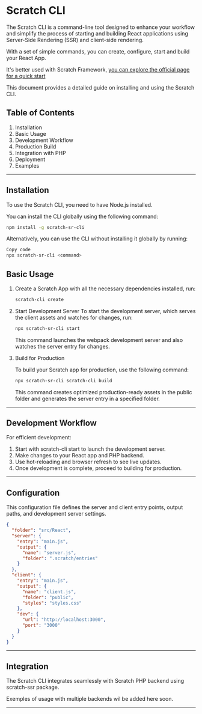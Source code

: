 # Scratch CLI

The Scratch CLI is a command-line tool designed to enhance your workflow and simplify the process of starting and building React applications using Server-Side Rendering (SSR) and client-side rendering.

With a set of simple commands, you can create, configure, start and build your React App.

It's better used with Scratch Framework, [you can explore the official page for a quick start](https://djemai-samy.com/projects/scratch)

This document provides a detailed guide on installing and using the Scratch CLI.

## Table of Contents

1. Installation
2. Basic Usage
3. Development Workflow
4. Production Build
5. Integration with PHP
6. Deployment
7. Examples

---

## Installation

To use the Scratch CLI, you need to have Node.js installed.

You can install the CLI globally using the following command:

```bash
npm install -g scratch-sr-cli
```

Alternatively, you can use the CLI without installing it globally by running:

```bash
Copy code
npx scratch-sr-cli <command>
```

## Basic Usage

1. Create a Scratch App with all the necessary dependencies installed, run:

    ```bash
    scratch-cli create
    ```


2. Start Development Server
To start the development server, which serves the client assets and watches for changes, run:

    ```bash
    npx scratch-sr-cli start
    ```

    This command launches the webpack development server and also watches the server entry for changes.

3. Build for Production

    To build your Scratch app for production, use the following command:

    ```bash
    npx scratch-sr-cli scratch-cli build
    ```

    This command creates optimized production-ready assets in the public folder and generates the server entry in a specified folder.

---

## Development Workflow

For efficient development:

1. Start with scratch-cli start to launch the development server.
2. Make changes to your React app and PHP backend.
3. Use hot-reloading and browser refresh to see live updates.
4. Once development is complete, proceed to building for production.

---

## Configuration

This configuration file defines the server and client entry points, output paths, and development server settings.

```json
{
  "folder": "src/React",
  "server": {
    "entry": "main.js",
    "output": {
      "name": "server.js",
      "folder": ".scratch/entries"
    }
  },
  "client": {
    "entry": "main.js",
    "output": {
      "name": "client.js",
      "folder": "public",
      "styles": "styles.css"
    },
    "dev": {
      "url": "http://localhost:3000",
      "port": "3000"
    }
  }
}
```

---

## Integration

The Scratch CLI integrates seamlessly with Scratch PHP backend using scratch-ssr package.

Exemples of usage with multiple backends wil be added here soon.

---
